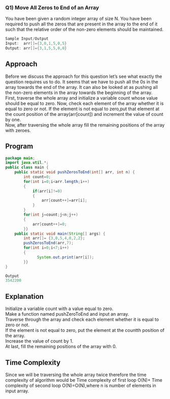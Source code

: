 ### Q1) Move All Zeros to End of an Array
You have been given a random integer array of size N. You have been required to push all the zeros that are present in the array to the end of it such that the relative order of the non-zero elements should be maintained.
```java
Sample Input/Output
​Input:  arr[]={3,0,1,5,0,5}
Output: arr[]={3,1,5,5,0,0}
```
 ## Approach
 Before we discuss the approach for this question let’s see what exactly the question requires us to do. It seems that we have to push all the 0s in the array towards the end of the array. It can also be looked at as pushing all the non-zero elements in the array towards the beginning of the array.<br>
First, traverse the whole array and initialize a variable count whose value should be equal to zero. Now, check each element of the array whether it is equal to zero or not. If the element is not equal to zero,put that element at the count position of the array(arr[count]) and increment the value of count by one.<br>
Now, after traversing the whole array fill the remaining positions of the array with zeroes.
## Program
```java
package main;
import java.util.*;
public class main {
	public static void pushZerosToEnd(int[] arr, int n) {
        int count=0;
        for(int i=0;i<arr.length;i++)
        {
            if(arr[i]!=0)
            {
                arr[count++]=arr[i];
            }
        }
        for(int j=count;j<n;j++)
        {
            arr[count++]=0;
        }}
	public static void main(String[] args) {
		int arr[]= {3,0,5,4,0,2,2};
		pushZerosToEnd(arr,7);
		for(int i=0;i<7;i++)
		{
	          System.out.print(arr[i]);
		}}
}
```
```java
Output
3542200
```
## Explanation
Initialize a variable count with a value equal to zero.<br>
Make a function named pushZeroToEnd and input an array.<br>
Traverse through the array and check each element whether it is equal to zero or not.<br>
If the element is not equal to zero, put the element at the countth position of the array.<br>
Increase the value of count by 1.<br>
At last, fill the remaining positions of the array with 0.<br>

## Time Complexity
Since we will be traversing the whole array twice therefore the time complexity of algorithm would be Time complexity of first loop O(N)+ Time complexity of second loop O(N)=O(N),where n is number of elements in input array.

